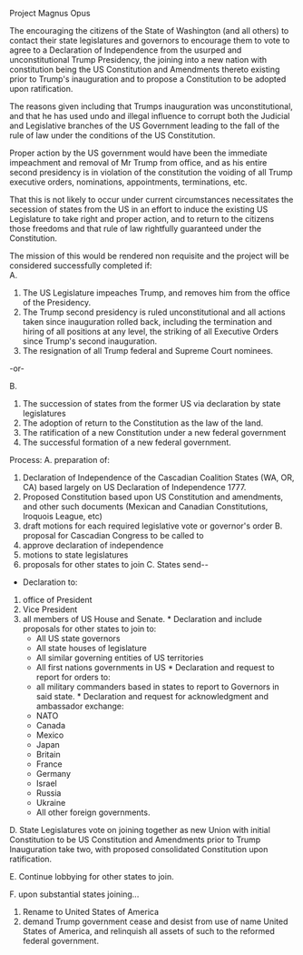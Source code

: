 Project Magnus Opus

The encouraging the citizens of the State of Washington (and all others) to contact their state legislatures and governors to encourage them to vote to agree to a Declaration of Independence from the usurped and unconstitutional Trump Presidency, the joining into a new nation with constitution being the US Constitution and Amendments thereto existing prior to Trump's inauguration and to propose a Constitution to be adopted upon ratification.

The reasons given including that Trumps inauguration was unconstitutional, and that he has used undo  and illegal influence to corrupt both the Judicial and Legislative branches of the US Government leading to the fall of the rule of law under the conditions of the US Constitution.

Proper action by the US government would have been the immediate impeachment and removal of Mr Trump from office, and as his entire second presidency is in violation of the constitution the voiding of all Trump executive orders, nominations, appointments, terminations, etc.

That this is not likely to occur under current circumstances necessitates the secession of states from the US in an effort to induce the existing US Legislature to take right and proper action, and to return to the citizens those freedoms and that rule of law rightfully guaranteed under the Constitution.

The mission of this would be rendered non requisite and the project will be considered successfully completed if:  
A.  
  1. The US Legislature impeaches Trump, and removes him from the office of the Presidency.
  2. The Trump second presidency is ruled unconstitutional and all actions taken since inauguration rolled back, including the termination and hiring of all positions at any level, the striking of all Executive Orders since Trump's second inauguration.
  3. The resignation of all Trump federal and Supreme Court nominees.
	
-or-

B.
  1. The succession of states from the former US via declaration by state legislatures
  2. The adoption of return to the Constitution as the law of the land.
  3. The ratification of a new Constitution under a new federal government
  4. The successful formation of a new federal government.
	
Process:
A. preparation of:  
  1. Declaration of Independence of the Cascadian Coalition States (WA, OR, CA) based largely on US Declaration of Independence 1777.
  2. Proposed Constitution based upon US Constitution and amendments, and other such documents (Mexican and Canadian Constitutions, Iroquois League, etc)
  3. draft motions for each required legislative vote or governor's order
B. proposal for Cascadian Congress to be called to 
  1. approve declaration of independence
  2. motions to state legislatures
  3. proposals for other states to join
C. States send-- 
  * Declaration to:
  1. office of President
  2. Vice President
  3. all members of US House and Senate.
    * Declaration and include proposals for other states to join to:
      * All US state governors
      * All state houses of legislature
      * All similar governing entities of US territories
      * All first nations governments in US
    * Declaration and request to report for orders to:
      * all military commanders based in states to report to Governors in said state.
    * Declaration and request for acknowledgment and ambassador exchange:
      * NATO
      * Canada
      * Mexico
      * Japan
      * Britain
      * France
      * Germany
      * Israel
      * Russia
      * Ukraine
      * All other foreign governments.
	
	
D. State Legislatures vote on joining together as new  Union with initial Constitution to be US Constitution and Amendments prior to Trump Inauguration take two, with proposed consolidated Constitution upon ratification.
	
E. Continue lobbying for other states to join.

F. upon substantial states joining...
  1. Rename to United States of America
  2. demand Trump government cease and desist from use of name United States of America, and relinquish all assets of such to the reformed federal government.

